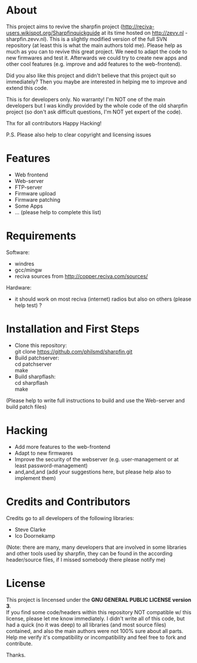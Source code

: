 # About

This project aims to revive the sharpfin project (http://reciva-users.wikispot.org/Sharpfinquickguide at its time hosted on http://zevv.nl - sharpfin.zevv.nl).
This is a slightly modified version of the full SVN repository (at least this is what the main authors told me).
Please help as much as you can to revive this great project.
We need to adapt the code to new firmwares and test it.
Afterwards we could try to create new apps and other cool features (e.g. improve and add features to the web-frontend).

Did you also like this project and didn't believe that this project quit so immediately? Then you maybe are interested in helping me to improve and extend this code.

This is for developers only. No warranty!
I'm NOT one of the main developers but I was kindly provided by the whole code of the old sharpfin project (so don't ask difficult questions, I'm NOT yet expert of the code).

Thx for all contributors
Happy Hacking!

P.S. Please also help to clear copyright and licensing issues


# Features  
* Web frontend
* Web-server
* FTP-server
* Firmware upload
* Firmware patching
* Some Apps
* ... (please help to complete this list)

# Requirements

Software:  
- windres  
- gcc/mingw  
- reciva sources from http://copper.reciva.com/sources/ 


Hardware:  
- it should work on most reciva (internet) radios but also on others (please help test) ?

# Installation and First Steps
* Clone this repository:  
    git clone https://github.com/philsmd/sharpfin.git  
* Build patchserver:   
    cd patchserver  
    make
* Build sharpflash:  
    cd sharpflash    
    make  

(Please help to write full instructions to build and use the Web-server and build patch files)

# Hacking

* Add more features to the web-frontend
* Adapt to new firmwares
* Improve the security of the webserver (e.g. user-management or at least password-management)
* and,and,and (add your suggestions here, but please help also to implement them)

# Credits and Contributors 
Credits go to all developers of the following libraries:
  
* Steve Clarke
* Ico Doornekamp

(Note: there are many, many developers that are involved in some libraries and other tools used by sharpfin, they can be found in the according header/source files, if I missed somebody there please notify me)

# License

This project is lincensed under the **GNU GENERAL PUBLIC LICENSE version 3**.  
If you find some code/headers within this repository NOT compatible w/ this license, please let me know immediately. I didn't write all of this code, but had a quick (no it was deep) to all libraries (and most source files) contained, and also the main authors were not 100% sure about all parts. Help me verify it's compatibility or incompatibility and feel free to fork and contribute. 

Thanks.
